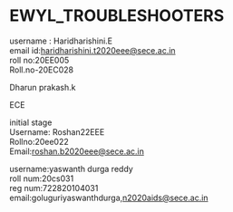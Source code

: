 # EWYL_TROUBLESHOOTERS
username : Haridharishini.E<br>
email id:haridharishini.t2020eee@sece.ac.in<br>
roll no:20EE005<br>
Roll.no-20EC028 

Dharun prakash.k<br>

ECE<br> 

initial stage<br>
Username: Roshan22EEE<br>
Rollno:20ee022<br>
Email:roshan.b2020eee@sece.ac.in

username:yaswanth durga reddy<br> 
roll num:20cs031<br>
reg num:722820104031<br>
email:goluguriyaswanthdurga,n2020aids@sece.ac.in 


